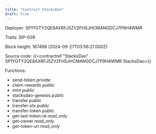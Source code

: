 ```yaml
---
title: "Contract StacksDao"
draft: true
---
```

Deployer: SP1YGTY2QE8AXRFJ5ZV2FH5JHCMANGDCJ7P9H4WMR

Traits:
SIP-009 



Block height: 167498 (2024-09-27T03:56:21.000Z)

Source code: {{<contractref "StacksDao" SP1YGTY2QE8AXRFJ5ZV2FH5JHCMANGDCJ7P9H4WMR StacksDao>}}

Functions:

* send-token _private_
* claim-rewards _public_
* mint _public_
* stacksdao-genesis _public_
* transfer _public_
* transfer-stx _public_
* transfer-token _public_
* get-last-token-id _read_only_
* get-owner _read_only_
* get-token-uri _read_only_

